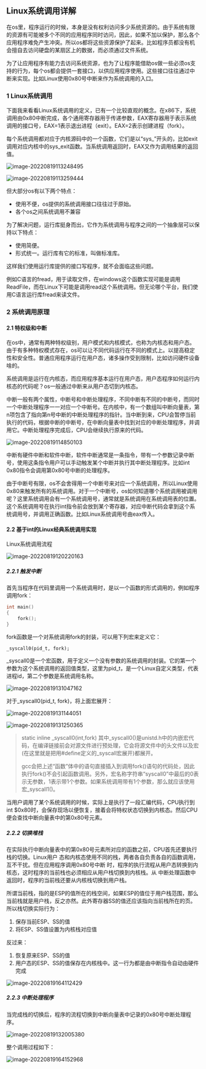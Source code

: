 ## Linux系统调用详解



在os里，程序运行的时候，本身是没有权利访问多少系统资源的。由于系统有限的资源有可能被多个不同的应用程序同时访问，因此，如果不加以保护，那么各个应用程序难免产生冲突。所以os都将这些资源保护了起来。比如程序员都没有机会擅自去访问硬盘的某扇区上的数据，而必须通过文件系统。

为了让应用程序有能力去访问系统资源，也为了让程序能借助os做一些必须os支持的行为，每个os都会提供一套接口，以供应用程序使用。这些接口往往通过中断来实现。比如Linux使用0x80号中断来作为系统调用的入口。

### 1 Linux系统调用

下面我来看看Linux系统调用的定义，已有一个比较直观的概念。在x86下，系统调用由0x80中断完成，各个通用寄存器用于传递参数，EAX寄存器用于表示系统调用的接口号，EAX=1表示退出进程（exit）。EAX=2表示创建进程（fork）。

每个系统调用都对应于内核源码中的一个函数，它们是以“sys_”开头的，比如exit调用对应内核中的sys_exit函数。当系统调用返回时，EAX又作为调用结果的返回值。

![image-20220819113248495](picture/image-20220819113248495.png)

![image-20220819113259444](picture/image-20220819113259444.png)

但大部分os有以下两个特点：

+ 使用不便，os提供的系统调用接口往往过于原始。
+ 各个os之间系统调用不兼容

为了解决问题，运行库挺身而出，它作为系统调用与程序之间的一个抽象层可以保持以下特点：

+ 使用简便。
+ 形式统一。运行库有它的标准，叫做标准库。

这样我们使用运行库提供的接口写程序，就不会面临这些问题。

例如C语言的fread，用于读取文件，在windows这个函数实现可能是调用ReadFile，而在Linux下可能是调用read这个系统调用。但无论哪个平台，我们使用C语言运行库fread来读文件。

### 2 系统调用原理

#### 2.1 特权级和中断

在os中，通常有两种特权级别，用户模式和内核模式，也称为内核态和用户态。由于有多种特权模式存在，os可以让不同代码运行在不同的模式上。以提高稳定性和安全性。普通应用程序运行在用户态，诸多操作受到限制，比如访问硬件设备啥的。

系统调用是运行在内核态，而应用程序基本运行在用户态，用户态程序如何运行内核态的代码呢？os一般通过中断来从用户态切到内核态。

中断一般有两个属性，中断号和中断处理程序，不同中断有不同的中断号，而同时一个中断处理程序一一对应一个中断号。在内核中，有一个数组叫中断向量表，第n项包含了指向第n号中断的中断处理程序的指针。当中断到来，CPU会暂停当前执行的代码，根据中断的中断号，在中断向量表中找到对应的中断处理程序，并调用它。中断处理程序完成后，CPU会继续执行原来的代码。

![image-20220819114850103](picture/image-20220819114850103.png)

中断有硬件中断和软件中断，软件中断通常是一条指令，带有一个参数记录中断号，使用这条指令用户可以手动触发某个中断并执行其中断处理程序。比如int 0x80指令会调用第0x80号中断的处理程序。

由于中断号有限，os不会舍得用一个中断号来对应一个系统调用，所以Linux使用0x80来触发所有的系统调用。对于一个中断号，os如何知道哪个系统调用被调用呢？这里系统调用会有一个系统调用号，通常就是系统调用在系统调用表的位置。这个系统调用号在执行int指令前会放到某个寄存器，对应中断代码会拿到这个系统调用号，并调用正确函数。比如Linux系统调用号由eax传入。

#### 2.2 基于int的Linux经典系统调用实现

Linux系统调用流程

![image-20220819120220163](picture/image-20220819120220163.png)

##### 2.2.1 触发中断

首先当程序在代码里调用一个系统调用时，是以一个函数的形式调用的，例如程序调用fork：

```c++
int main()
{
	fork();
}
```

fork函数是一个对系统调用fork的封装，可以用下列宏来定义它：

```
_syscall0(pid_t, fork);
```

_syscall0是一个宏函数，用于定义一个没有参数的系统调用的封装。它的第一个参数为这个系统调用的返回值类型，这里为pid_t，是一个Linux自定义类型，代表进程id，第二个参数是系统调用名称。

![image-20220819131047162](picture/image-20220819131047162.png)

对于_syscall0(pid_t, fork)，将上面宏展开：

![image-20220819131144051](picture/image-20220819131144051.png)

![image-20220819131250365](picture/image-20220819131250365.png)

> static inline _syscall0(int,fork)
> 其中_syscall0()是unistd.h中的内嵌宏代码，在编译链接前会对源文件进行预处理，它会将源文件中的头文件以及宏(在这里就是把用#define定义的_syscall宏展开)都展开。
>
> gcc会把上述“函数”体中的语句直接插入到调用fork()语句的代码处，因此执行fork()不会引起函数调用。另外，宏名称字符串“syscall0”中最后的0表示无参数，1表示带1个参数。如果系统调用带有1个参数，那么就应该使用宏_syscall1()。

当用户调用了某个系统调用的时候，实际上是执行了一段汇编代码，CPU执行到int $0x80时，会保存现场以便恢复，接着会将特权状态切换到内核态。然后CPU便会查找中断向量表中的第0x80号元素。

##### 2.2.2 切换堆栈

在实际执行中断向量表中的第0x80号元素所对应的函数之前，CPU首先还要执行栈的切换。Linux用户 态和内核态使用不同的栈，两者各自负责各自的函数调用，互不干扰。但在应用程序调用0x80号中断 时，程序的执行流程从用户态转换到内核态，这时程序的当前栈也必须相应从用户栈切换到内核栈。从 中断处理函数中返回时，程序的当前栈还要从内核栈切换到用户栈。

所谓当前栈，指的是ESP的值所在的栈空间，如果ESP的值位于用户栈范围，那么当前栈就是用户栈，反之亦然。此外寄存器SS的值还应该指向当前栈所在的页。所以栈切换实际行为：

1. 保存当前ESP、SS的值
2. 将ESP、SS值设置为内核栈对应值

反过来：

1. 恢复原来ESP、SS的值
2. 用户态的ESP、SS的值保存在内核栈中。这一行为都是由中断指令自动由硬件完成

![image-20220819164112429](picture/image-20220819164112429.png)



##### 2.2.3 中断处理程序

当完成栈的切换后，程序的流程切换到中断向量表中记录的0x80号中断处理程序。

![image-20220819132005380](picture/image-20220819132005380.png)

整个调用过程如下：

![image-20220819164152968](picture/image-20220819164152968.png)
